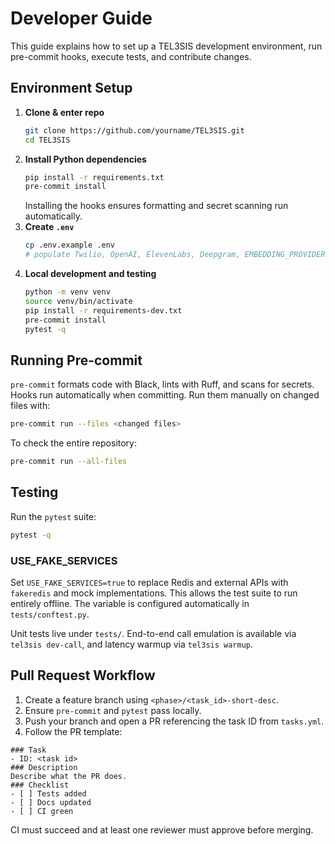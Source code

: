 # Developer Guide

This guide explains how to set up a TEL3SIS development environment, run pre-commit hooks, execute tests, and contribute changes.

## Environment Setup

1. **Clone & enter repo**
   ```bash
   git clone https://github.com/yourname/TEL3SIS.git
   cd TEL3SIS
   ```
2. **Install Python dependencies**
   ```bash
   pip install -r requirements.txt
   pre-commit install
   ```
   Installing the hooks ensures formatting and secret scanning run automatically.
3. **Create `.env`**
   ```bash
   cp .env.example .env
   # populate Twilio, OpenAI, ElevenLabs, Deepgram, EMBEDDING_PROVIDER, EMBEDDING_MODEL_NAME, etc.
   ```
4. **Local development and testing**
   ```bash
   python -m venv venv
   source venv/bin/activate
   pip install -r requirements-dev.txt
   pre-commit install
   pytest -q
   ```

## Running Pre-commit

`pre-commit` formats code with Black, lints with Ruff, and scans for secrets. Hooks run automatically when committing. Run them manually on changed files with:

```bash
pre-commit run --files <changed files>
```

To check the entire repository:

```bash
pre-commit run --all-files
```

## Testing

Run the `pytest` suite:

```bash
pytest -q
```

### USE_FAKE_SERVICES

Set `USE_FAKE_SERVICES=true` to replace Redis and external APIs with
`fakeredis` and mock implementations. This allows the test suite to run
entirely offline. The variable is configured automatically in
`tests/conftest.py`.

Unit tests live under `tests/`. End-to-end call emulation is available via `tel3sis dev-call`, and latency warmup via `tel3sis warmup`.

## Pull Request Workflow

1. Create a feature branch using `<phase>/<task_id>-short-desc`.
2. Ensure `pre-commit` and `pytest` pass locally.
3. Push your branch and open a PR referencing the task ID from `tasks.yml`.
4. Follow the PR template:

```
### Task
- ID: <task id>
### Description
Describe what the PR does.
### Checklist
- [ ] Tests added
- [ ] Docs updated
- [ ] CI green
```

CI must succeed and at least one reviewer must approve before merging.
